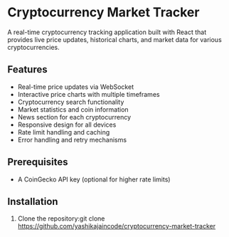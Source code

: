 # Cryptocurrency Market Tracker

A real-time cryptocurrency tracking application built with React that provides live price updates, historical charts, and market data for various cryptocurrencies.

## Features

- Real-time price updates via WebSocket
- Interactive price charts with multiple timeframes
- Cryptocurrency search functionality
- Market statistics and coin information
- News section for each cryptocurrency
- Responsive design for all devices
- Rate limit handling and caching
- Error handling and retry mechanisms

## Prerequisites
- A CoinGecko API key (optional for higher rate limits)

## Installation

1. Clone the repository:git clone https://github.com/yashikajaincode/cryptocurrency-market-tracker  

